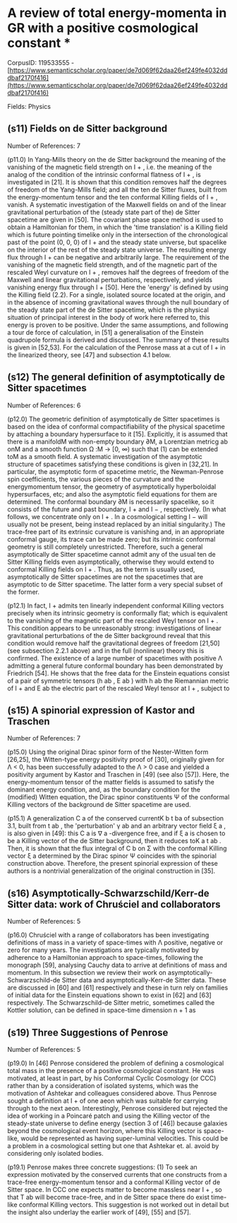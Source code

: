 # A review of total energy-momenta in GR with a positive cosmological constant *

CorpusID: 119533555 - [https://www.semanticscholar.org/paper/de7d069f62daa26ef249fe4032dddbaf2170f416](https://www.semanticscholar.org/paper/de7d069f62daa26ef249fe4032dddbaf2170f416)

Fields: Physics

## (s11) Fields on de Sitter background
Number of References: 7

(p11.0) In Yang-Mills theory on the de Sitter background the meaning of the vanishing of the magnetic field strength on I + , i.e. the meaning of the analog of the condition of the intrinsic conformal flatness of I + , is investigated in [21]. It is shown that this condition removes half the degrees of freedom of the Yang-Mills field; and all the ten de Sitter fluxes, built from the energy-momentum tensor and the ten conformal Killing fields of I + , vanish. A systematic investigation of the Maxwell fields on and of the linear gravitational perturbation of the (steady state part of the) de Sitter spacetime are given in [50]. The covariant phase space method is used to obtain a Hamiltonian for them, in which the 'time translation' is a Killing field which is future pointing timelike only in the intersection of the chronological past of the point (0, 0, 0) of I + and the steady state universe, but spacelike on the interior of the rest of the steady state universe. The resulting energy flux through I + can be negative and arbitrarily large. The requirement of the vanishing of the magnetic field strength, and of the magnetic part of the rescaled Weyl curvature on I + , removes half the degrees of freedom of the Maxwell and linear gravitational perturbations, respectively, and yields vanishing energy flux through I + [50]. Here the 'energy' is defined by using the Killing field (2.2). For a single, isolated source located at the origin, and in the absence of incoming gravitational waves through the null boundary of the steady state part of the de Sitter spacetime, which is the physical situation of principal interest in the body of work here referred to, this energy is proven to be positive. Under the same assumptions, and following a tour de force of calculation, in [51] a generalisation of the Einstein quadrupole formula is derived and discussed. The summary of these results is given in [52,53]. For the calculation of the Penrose mass at a cut of I + in the linearized theory, see [47] and subsection 4.1 below.
## (s12) The general definition of asymptotically de Sitter spacetimes
Number of References: 6

(p12.0) The geometric definition of asymptotically de Sitter spacetimes is based on the idea of conformal compactifiability of the physical spacetime by attaching a boundary hypersurface to it [15]. Explicitly, it is assumed that there is a manifoldM with non-empty boundary ∂M, a Lorentzian metricg ab onM and a smooth function Ω :M → [0, ∞) such that (1) can be extended toM as a smooth field. A systematic investigation of the asymptotic structure of spacetimes satisfying these conditions is given in [32,21]. In particular, the asymptotic form of spacetime metric, the Newman-Penrose spin coefficients, the various pieces of the curvature and the energymomentum tensor, the geometry of asymptotically hyperboloidal hypersurfaces, etc; and also the asymptotic field equations for them are determined. The conformal boundary ∂M is necessarily spacelike, so it consists of the future and past boundary, I + and I − , respectively. (In what follows, we concentrate only on I + . In a cosmological setting I − will usually not be present, being instead replaced by an initial singularity.) The trace-free part of its extrinsic curvature is vanishing and, in an appropriate conformal gauge, its trace can be made zero; but its intrinsic conformal geometry is still completely unrestricted. Therefore, such a general asymptotically de Sitter spacetime cannot admit any of the usual ten de Sitter Killing fields even asymptotically, otherwise they would extend to conformal Killing fields on I + . Thus, as the term is usually used, asymptotically de Sitter spacetimes are not the spacetimes that are asymptotic to de Sitter spacetime. The latter form a very special subset of the former.

(p12.1) In fact, I + admits ten linearly independent conformal Killing vectors precisely when its intrinsic geometry is conformally flat; which is equivalent to the vanishing of the magnetic part of the rescaled Weyl tensor on I + . This condition appears to be unreasonably strong: investigations of linear gravitational perturbations of the de Sitter background reveal that this condition would remove half the gravitational degrees of freedom [21,50] (see subsection 2.2.1 above) and in the full (nonlinear) theory this is confirmed. The existence of a large number of spacetimes with positive Λ admitting a general future conformal boundary has been demonstrated by Friedrich [54]. He shows that the free data for the Einstein equations consist of a pair of symmetric tensors (h ab , E ab ) with h ab the Riemannian metric of I + and E ab the electric part of the rescaled Weyl tensor at I + , subject to
## (s15) A spinorial expression of Kastor and Traschen
Number of References: 7

(p15.0) Using the original Dirac spinor form of the Nester-Witten form [26,25], the Witten-type energy positivity proof of [30], originally given for Λ < 0, has been successfully adapted to the Λ > 0 case and yielded a positivity argument by Kastor and Traschen in [49] (see also [57]). Here, the energy-momentum tensor of the matter fields is assumed to satisfy the dominant energy condition, and, as the boundary condition for the (modified) Witten equation, the Dirac spinor constituents Ψ of the conformal Killing vectors of the background de Sitter spacetime are used.

(p15.1) A generalization C a of the conserved currentK b t ba of subsection 3.1, built from t ab , the 'perturbation' γ ab and an arbitrary vector field ξ a , is also given in [49]: this C a is ∇ a -divergence free, and if ξ a is chosen to be a Killing vector of the de Sitter background, then it reduces toK a t ab . Then, it is shown that the flux integral of C b on Σ with the conformal Killing vector ξ a determined by the Dirac spinor Ψ coincides with the spinorial construction above. Therefore, the present spinorial expression of these authors is a nontrivial generalization of the original construction in [35].
## (s16) Asymptotically-Schwarzschild/Kerr-de Sitter data: work of Chruściel and collaborators
Number of References: 5

(p16.0) Chruściel with a range of collaborators has been investigating definitions of mass in a variety of space-times with Λ positive, negative or zero for many years. The investigations are typically motivated by adherence to a Hamiltonian approach to space-times, following the monograph [59], analysing Cauchy data to arrive at definitions of mass and momentum. In this subsection we review their work on asymptotically-Schwarzschild-de Sitter data and asymptotically-Kerr-de Sitter data. These are discussed in [60] and [61] respectively and these in turn rely on families of initial data for the Einstein equations shown to exist in [62] and [63] respectively. The Schwarzschild-de Sitter metric, sometimes called the Kottler solution, can be defined in space-time dimension n + 1 as
## (s19) Three Suggestions of Penrose
Number of References: 5

(p19.0) In [46] Penrose considered the problem of defining a cosmological total mass in the presence of a positive cosmological constant. He was motivated, at least in part, by his Conformal Cyclic Cosmology (or CCC) rather than by a consideration of isolated systems, which was the motivation of Ashtekar and colleagues considered above. Thus Penrose sought a definition at I + of one aeon which was suitable for carrying through to the next aeon. Interestingly, Penrose considered but rejected the idea of working in a Poincaré patch and using the Killing vector of the steady-state universe to define energy (section 3 of [46]) because galaxies beyond the cosmological event horizon, where this Killing vector is space-like, would be represented as having super-luminal velocities. This could be a problem in a cosmological setting but one that Ashtekar et. al. avoid by considering only isolated bodies.

(p19.1) Penrose makes three concrete suggestions: (1) To seek an expression motivated by the conserved currents that one constructs from a trace-free energy-momentum tensor and a conformal Killing vector of de Sitter space. In CCC one expects matter to become massless near I + , so that T ab will become trace-free, and in de Sitter space there do exist time-like conformal Killing vectors. This suggestion is not worked out in detail but the insight also underlay the earlier work of [49], [55] and [57].
